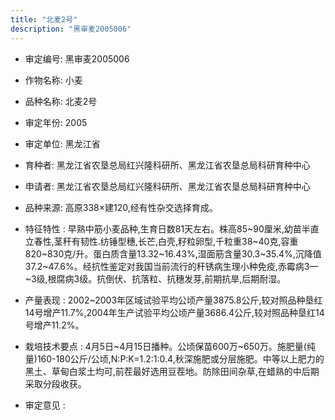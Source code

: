 ```yaml
---
title: "北麦2号"
description: "黑审麦2005006"
---
```

* 审定编号:  黑审麦2005006

*  作物名称:  小麦

*  品种名称:  北麦2号

*  审定年份:  2005

*  审定单位:  黑龙江省

* 育种者:  黑龙江省农垦总局红兴隆科研所、黑龙江省农垦总局科研育种中心

*  申请者:  黑龙江省农垦总局红兴隆科研所、黑龙江省农垦总局科研育种中心

*  品种来源:  高原338×建120,经有性杂交选择育成。

*  特征特性 : 
早熟中筋小麦品种,生育日数81天左右。株高85~90厘米,幼苗半直立春性,茎秆有韧性.纺锤型穗,长芒,白壳,籽粒卵型,千粒重38~40克,容重820~830克/升。蛋白质含量13.32~16.43%,湿面筋含量30.3~35.4%,沉降值37.2~47.6%。经抗性鉴定对我国当前流行的秆锈病生理小种免疫,赤霉病3—~3级,根腐病3级。抗倒伏、抗落粒、抗穗发芽,前期抗旱,后期耐湿。
 
*  产量表现 : 
2002~2003年区域试验平均公顷产量3875.8公斤,较对照品种垦红14号增产11.7%,2004年生产试验平均公顷产量3686.4公斤,较对照品种垦红14号增产11.2%。

*  栽培技术要点 : 
4月5日~4月15日播种。公顷保苗600万~650万。施肥量(纯量)160-180公斤/公顷,N:P:K=1.2:1:0.4,秋深施肥或分层施肥。中等以上肥力的黑土、草甸白浆土均可,前茬最好选用豆茬地。防除田间杂草,在蜡熟的中后期采取分段收获。

*  审定意见 : 

